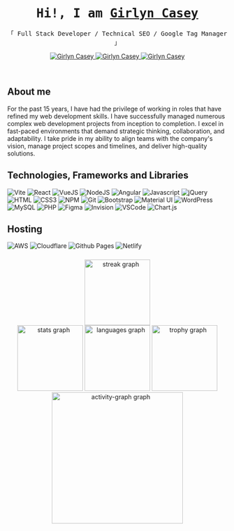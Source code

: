 <!-- Intro  -->
<h1 align="center">
    <samp>Hi!, I am <b><a target="_blank" href="https://girlyncasey.netlify.app/">Girlyn Casey</a></b></samp>
</h1>

<p align="center"> 
  <samp>
    「 Full Stack Developer / Technical SEO / Google Tag Manager 」
  </samp>
</p>

<p align="center">
 <a href="https://girlyn.com" target="blank">
  <img src="https://img.shields.io/badge/Portfolio-2597cb?style=for-the-badge&logo=medium&logoColor=white" alt="Girlyn Casey" />
 </a>
 <a href="https://girlyn.co.uk/" target="blank">
  <img src="https://img.shields.io/badge/Girlyn.co.uk-20B2AA?style=for-the-badge" alt="Girlyn Casey" />
 </a>
 <a href="https://www.linkedin.com/in/girlyncasey/" target="_blank">
  <img src="https://img.shields.io/badge/LinkedIn-0077B5?style=for-the-badge&logo=linkedin&logoColor=white" alt="Girlyn Casey"/>
 </a>
</p>
<br />

<!-- About Section -->

## About me

For the past 15 years, I have had the privilege of working in roles that have refined my web development skills. I have successfully managed numerous complex web development projects from inception to completion. I excel in fast-paced environments that demand strategic thinking, collaboration, and adaptability. I take pride in my ability to align teams with the company's vision, manage project scopes and timelines, and deliver high-quality solutions.

## Technologies, Frameworks and Libraries

![Vite](https://img.shields.io/badge/vite-%23646CFF.svg?style=for-the-badge&logo=vite&logoColor=white)
![React](https://img.shields.io/badge/-React-61DBFB?style=for-the-badge&labelColor=black&logo=react&logoColor=61DBFB)
![VueJS](https://img.shields.io/badge/Vue.js-35495E?style=for-the-badge&logo=vuedotjs&logoColor=4FC08D)
![NodeJS](https://img.shields.io/badge/node.js-6DA55F?style=for-the-badge&logo=node.js&logoColor=white)
![Angular](https://img.shields.io/badge/angular-%23DD0031.svg?style=for-the-badge&logo=angular&logoColor=white)
![Javascript](https://img.shields.io/badge/Javascript-F0DB4F?style=for-the-badge&labelColor=black&logo=javascript&logoColor=F0DB4F)
![jQuery](https://img.shields.io/badge/jquery-%230769AD.svg?style=for-the-badge&logo=jquery&logoColor=white)
![HTML](https://img.shields.io/badge/HTML5-E34F26?style=for-the-badge&logo=html5&logoColor=white)
![CSS3](https://img.shields.io/badge/CSS3-1572B6?style=for-the-badge&logo=css3&logoColor=white)
![NPM](https://img.shields.io/badge/NPM-%23CB3837.svg?style=for-the-badge&logo=npm&logoColor=white)
![Git](https://img.shields.io/badge/Git-F05032?style=for-the-badge&logo=git&logoColor=white)
![Bootstrap](https://img.shields.io/badge/Bootstrap-563D7C?style=for-the-badge&logo=bootstrap&logoColor=white)
![Material UI](https://img.shields.io/badge/Material%20UI-007FFF?style=for-the-badge&logo=mui&logoColor=white)
![WordPress](https://img.shields.io/badge/WordPress-%23117AC9.svg?style=for-the-badge&logo=WordPress&logoColor=white)
![MySQL](https://img.shields.io/badge/mysql-4479A1.svg?style=for-the-badge&logo=mysql&logoColor=white)
![PHP](https://img.shields.io/badge/php-%23777BB4.svg?style=for-the-badge&logo=php&logoColor=white)
![Figma](https://img.shields.io/badge/figma-%23F24E1E.svg?style=for-the-badge&logo=figma&logoColor=white)
![Invision](https://img.shields.io/badge/invision-FF3366?style=for-the-badge&logo=invision&logoColor=white)
![VSCode](https://img.shields.io/badge/Visual_Studio-0078d7?style=for-the-badge&logo=visual%20studio&logoColor=white)
![Chart.js](https://img.shields.io/badge/chart.js-F5788D.svg?style=for-the-badge&logo=chart.js&logoColor=white)

## Hosting

![AWS](https://img.shields.io/badge/AWS-%23FF9900.svg?style=for-the-badge&logo=amazon-aws&logoColor=white)
![Cloudflare](https://img.shields.io/badge/Cloudflare-F38020?style=for-the-badge&logo=Cloudflare&logoColor=white)
![Github Pages](https://img.shields.io/badge/github%20pages-121013?style=for-the-badge&logo=github&logoColor=white)
![Netlify](https://img.shields.io/badge/netlify-%23000000.svg?style=for-the-badge&logo=netlify&logoColor=#00C7B7)

###

<div align="center">
    <img src="https://streak-stats.demolab.com?user=caseygirlyn&locale=en&mode=daily&theme=dracula&hide_border=false&border_radius=5&order=3" height="150" alt="streak graph"  /><br />
    <img src="https://github-readme-stats.vercel.app/api?username=caseygirlyn&hide_title=false&hide_rank=false&show_icons=true&include_all_commits=true&count_private=true&disable_animations=false&theme=dracula&locale=en&hide_border=false&order=1" height="150" alt="stats graph"  />
    <img src="https://github-readme-stats.vercel.app/api/top-langs?username=caseygirlyn&locale=en&hide_title=false&layout=compact&card_width=320&langs_count=10&theme=dracula&hide_border=false&order=2" height="150" alt="languages graph"  />
    <img src="https://github-profile-trophy.vercel.app?username=caseygirlyn&theme=dracula&column=-1&row=1&margin-w=8&margin-h=8&no-bg=false&no-frame=false&order=4" height="150" alt="trophy graph"  />
    <img src="https://github-readme-activity-graph.vercel.app/graph?username=caseygirlyn&radius=16&theme=dracula&area=true&order=5" height="300" alt="activity-graph graph"  />
</div>


